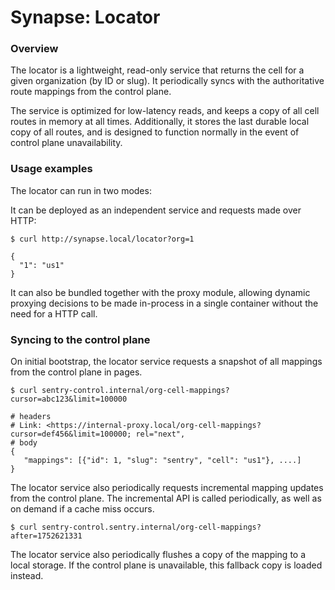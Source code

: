 # Synapse: Locator

### Overview
The locator is a lightweight, read-only service that returns the cell for a given organization (by ID or slug).
It periodically syncs with the authoritative route mappings from the control plane.

The service is optimized for low-latency reads, and keeps a copy of all cell routes in memory at all times.
Additionally, it stores the last durable local copy of all routes, and is designed to function normally in the event of control plane unavailability.

### Usage examples
The locator can run in two modes:


It can be deployed as an independent service and requests made over HTTP:

```
$ curl http://synapse.local/locator?org=1

{
  "1": "us1"
}
```

It can also be bundled together with the proxy module, allowing dynamic proxying decisions to be made in-process in a single container without the need for a HTTP call.


### Syncing to the control plane

On initial bootstrap, the locator service requests a snapshot of all mappings from the control plane in pages. 

```
$ curl sentry-control.internal/org-cell-mappings?cursor=abc123&limit=100000

# headers
# Link: <https://internal-proxy.local/org-cell-mappings?cursor=def456&limit=100000; rel="next",    
# body
{
   "mappings": [{"id": 1, "slug": "sentry", "cell": "us1"}, ....]
}
```

The locator service also periodically requests incremental mapping updates from the control plane.
The incremental API is called periodically, as well as on demand if a cache miss occurs.

```
$ curl sentry-control.sentry.internal/org-cell-mappings?after=1752621331
```

The locator service also periodically flushes a copy of the mapping to a local storage. If the control plane is unavailable, this fallback copy is loaded instead.

